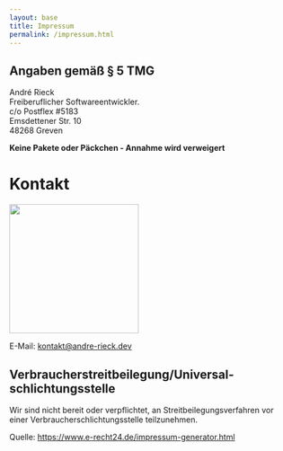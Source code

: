 ```yaml
---
layout: base
title: Impressum
permalink: /impressum.html
---
```


## Angaben gem&auml;&szlig; &sect; 5 TMG

Andr&eacute; Rieck<br>
Freiberuflicher Softwareentwickler.<br>
c/o Postflex #5183<br>
Emsdettener Str. 10<br>
48268 Greven<br>

**Keine Pakete oder Päckchen - Annahme wird verweigert**

# Kontakt

<img src="/assets/images/phone.png" width="230">

E-Mail: kontakt@andre-rieck.dev

## Verbraucher&shy;streit&shy;beilegung/Universal&shy;schlichtungs&shy;stelle

Wir sind nicht bereit oder verpflichtet, an Streitbeilegungsverfahren vor einer Verbraucherschlichtungsstelle teilzunehmen.

<p>Quelle: <a href="https://www.e-recht24.de/impressum-generator.html" target="_blank">https://www.e-recht24.de/impressum-generator.html</a></p>